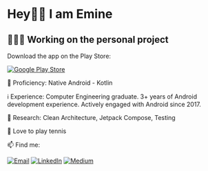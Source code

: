 # Hey🖖🏽 I am Emine

## 👩🏻‍💻 Working on the personal project

Download the app on the Play Store: 

[![Google Play Store](https://img.shields.io/badge/Google%20Play-Download-brightgreen)](https://play.google.com/store/apps/details?id=com.eminesa.chatbotassistant)


👀 Proficiency: Native Android - Kotlin 

ℹ️ Experience: Computer Engineering graduate. 3+ years of Android development experience. Actively engaged with Android since 2017.

🌱 Research: Clean Architecture, Jetpack Compose, Testing

🎾 Love to play tennis 

📫 Find me:

[![Email](https://img.shields.io/badge/Email-Contact-success)](mailto:eminesa34@gmail.com) [![LinkedIn](https://img.shields.io/badge/LinkedIn-Profile-blue)](https://www.linkedin.com/in/eminesa) [![Medium](https://img.shields.io/badge/Medium-Blog-black)](https://medium.com/@eminesaa)

